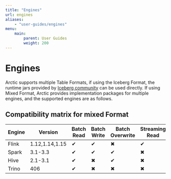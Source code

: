 ```yaml
---
title: "Engines"
url: engines
aliases:
    - "user-guides/engines"
menu:
    main:
        parent: User Guides
        weight: 200
---
```

# Engines
Arctic supports multiple Table Formats, if using the Iceberg Format, the runtime jars provided by [Iceberg community](https://iceberg.apache.org/releases/) can be used directly. If using Mixed Format, Arctic provides implementation packages for multiple engines, and the supported engines are as follows.

## Compatibility matrix for mixed Format

| Engine        |     Version       | Batch Read  | Batch Write | Batch Overwrite | Streaming Read | Streaming Write | Create Table | Alter Table |
|---------------|-------------------|-------------|-------------|-----------------|----------------|-----------------|--------------|-------------|
| Flink         | 1.12,1.14,1.15    |   &#x2714;   |   &#x2714;   |       &#x2716;   |      &#x2714;   |       &#x2714;   |    &#x2714;   |   &#x2716;   |
| Spark         | 3.1-3.3           |   &#x2714;   |   &#x2714;   |       &#x2714;   |      &#x2716;   |       &#x2716;   |    &#x2714;   |   &#x2714;   |
| Hive          | 2.1-3.1           |   &#x2714;  |   &#x2716;  |       &#x2714;  |      &#x2716;  |       &#x2716;  |    &#x2716;  |   &#x2714;  |
| Trino         | 406               |   &#x2714;  |   &#x2716;  |       &#x2716;  |      &#x2716;  |       &#x2716;  |    &#x2716;  |   &#x2716;  |